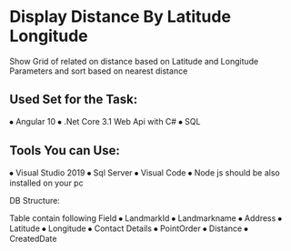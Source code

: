 # Display Distance By Latitude Longitude

Show Grid of related on distance based on Latitude and Longitude Parameters and sort based on nearest distance

Used Set for the Task:
-----------------------
⦁	Angular 10
⦁	.Net Core 3.1 Web Api with C#
⦁	SQL

Tools You can Use:
-----------------
⦁	Visual Studio 2019
⦁	Sql Server
⦁	Visual Code 
⦁	Node js should be also installed on your pc

DB Structure:

Table contain following Field
⦁	LandmarkId
⦁	Landmarkname
⦁	Address
⦁	Latitude
⦁	Longitude
⦁	Contact Details
⦁	PointOrder
⦁	Distance
⦁	CreatedDate
